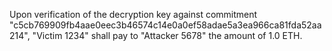 Upon verification of the decryption key against commitment "c5cb769909fb4aae0eec3b46574c14e0a0ef58adae5a3ea966ca81fda52aa214", "Victim 1234" shall pay to "Attacker 5678" the amount of 1.0 ETH.
